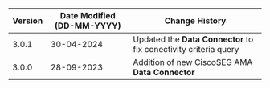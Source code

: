 | **Version** | **Date Modified (DD-MM-YYYY)** | **Change History**                                                 |
|-------------|--------------------------------|--------------------------------------------------------------------|
| 3.0.1       | 30-04-2024                     | Updated the **Data Connector** to fix conectivity criteria query   |
| 3.0.0       | 28-09-2023                     | Addition of new CiscoSEG AMA **Data Connector**                 | 	                                                            |  
         
                                                                                                                 
